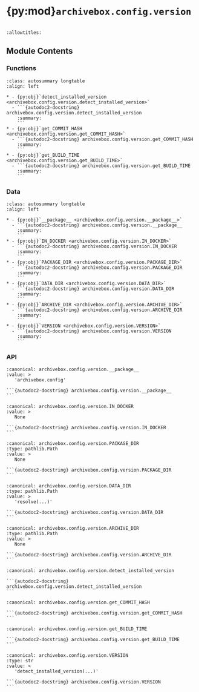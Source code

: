 # {py:mod}`archivebox.config.version`

```{py:module} archivebox.config.version
```

```{autodoc2-docstring} archivebox.config.version
:allowtitles:
```

## Module Contents

### Functions

````{list-table}
:class: autosummary longtable
:align: left

* - {py:obj}`detect_installed_version <archivebox.config.version.detect_installed_version>`
  - ```{autodoc2-docstring} archivebox.config.version.detect_installed_version
    :summary:
    ```
* - {py:obj}`get_COMMIT_HASH <archivebox.config.version.get_COMMIT_HASH>`
  - ```{autodoc2-docstring} archivebox.config.version.get_COMMIT_HASH
    :summary:
    ```
* - {py:obj}`get_BUILD_TIME <archivebox.config.version.get_BUILD_TIME>`
  - ```{autodoc2-docstring} archivebox.config.version.get_BUILD_TIME
    :summary:
    ```
````

### Data

````{list-table}
:class: autosummary longtable
:align: left

* - {py:obj}`__package__ <archivebox.config.version.__package__>`
  - ```{autodoc2-docstring} archivebox.config.version.__package__
    :summary:
    ```
* - {py:obj}`IN_DOCKER <archivebox.config.version.IN_DOCKER>`
  - ```{autodoc2-docstring} archivebox.config.version.IN_DOCKER
    :summary:
    ```
* - {py:obj}`PACKAGE_DIR <archivebox.config.version.PACKAGE_DIR>`
  - ```{autodoc2-docstring} archivebox.config.version.PACKAGE_DIR
    :summary:
    ```
* - {py:obj}`DATA_DIR <archivebox.config.version.DATA_DIR>`
  - ```{autodoc2-docstring} archivebox.config.version.DATA_DIR
    :summary:
    ```
* - {py:obj}`ARCHIVE_DIR <archivebox.config.version.ARCHIVE_DIR>`
  - ```{autodoc2-docstring} archivebox.config.version.ARCHIVE_DIR
    :summary:
    ```
* - {py:obj}`VERSION <archivebox.config.version.VERSION>`
  - ```{autodoc2-docstring} archivebox.config.version.VERSION
    :summary:
    ```
````

### API

````{py:data} __package__
:canonical: archivebox.config.version.__package__
:value: >
   'archivebox.config'

```{autodoc2-docstring} archivebox.config.version.__package__
```

````

````{py:data} IN_DOCKER
:canonical: archivebox.config.version.IN_DOCKER
:value: >
   None

```{autodoc2-docstring} archivebox.config.version.IN_DOCKER
```

````

````{py:data} PACKAGE_DIR
:canonical: archivebox.config.version.PACKAGE_DIR
:type: pathlib.Path
:value: >
   None

```{autodoc2-docstring} archivebox.config.version.PACKAGE_DIR
```

````

````{py:data} DATA_DIR
:canonical: archivebox.config.version.DATA_DIR
:type: pathlib.Path
:value: >
   'resolve(...)'

```{autodoc2-docstring} archivebox.config.version.DATA_DIR
```

````

````{py:data} ARCHIVE_DIR
:canonical: archivebox.config.version.ARCHIVE_DIR
:type: pathlib.Path
:value: >
   None

```{autodoc2-docstring} archivebox.config.version.ARCHIVE_DIR
```

````

````{py:function} detect_installed_version(PACKAGE_DIR: pathlib.Path = PACKAGE_DIR)
:canonical: archivebox.config.version.detect_installed_version

```{autodoc2-docstring} archivebox.config.version.detect_installed_version
```
````

````{py:function} get_COMMIT_HASH() -> typing.Optional[str]
:canonical: archivebox.config.version.get_COMMIT_HASH

```{autodoc2-docstring} archivebox.config.version.get_COMMIT_HASH
```
````

````{py:function} get_BUILD_TIME() -> str
:canonical: archivebox.config.version.get_BUILD_TIME

```{autodoc2-docstring} archivebox.config.version.get_BUILD_TIME
```
````

````{py:data} VERSION
:canonical: archivebox.config.version.VERSION
:type: str
:value: >
   'detect_installed_version(...)'

```{autodoc2-docstring} archivebox.config.version.VERSION
```

````
